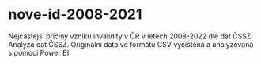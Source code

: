 # nove-id-2008-2021
Nejčastější příčiny vzniku invalidity v ČR v letech 2008-2022 dle dat ČSSZ
Analýza dat ČSSZ. Originální data ve formátu CSV vyčištěná a analyzovaná s pomocí Power BI
